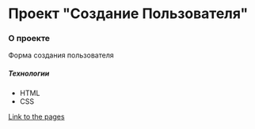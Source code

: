 # Проект "Создание Пользователя"

### О проекте
Форма создания пользователя 


##### Технологии
- HTML
- CSS

[Link to the pages](https://seven-eight-hunna.github.io/userCreation/)